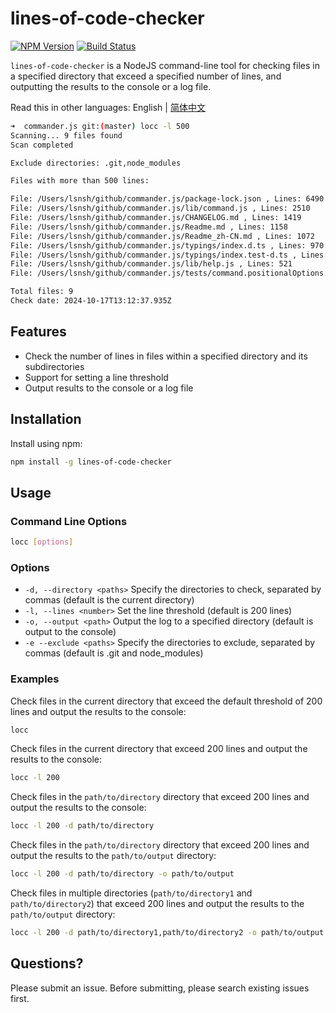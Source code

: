 # lines-of-code-checker

[![NPM Version](https://img.shields.io/npm/v/lines-of-code-checker)](https://www.npmjs.com/package/lines-of-code-checker)
[![Build Status](https://img.shields.io/github/actions/workflow/status/lsnsh/lines-of-code-checker/tests.yml?branch=main&label=tests&logo=github)](https://github.com/lsnsh/lines-of-code-checker/actions?query=workflow%3ATests+branch%3Amain)

`lines-of-code-checker` is a NodeJS command-line tool for checking files in a specified directory that exceed a specified number of lines, and outputting the results to the console or a log file.

Read this in other languages: English | [简体中文](./README-zh-CN.md)

```bash
➜  commander.js git:(master) locc -l 500
Scanning... 9 files found
Scan completed

Exclude directories: .git,node_modules

Files with more than 500 lines:

File: /Users/lsnsh/github/commander.js/package-lock.json , Lines: 6490
File: /Users/lsnsh/github/commander.js/lib/command.js , Lines: 2510
File: /Users/lsnsh/github/commander.js/CHANGELOG.md , Lines: 1419
File: /Users/lsnsh/github/commander.js/Readme.md , Lines: 1158
File: /Users/lsnsh/github/commander.js/Readme_zh-CN.md , Lines: 1072
File: /Users/lsnsh/github/commander.js/typings/index.d.ts , Lines: 970
File: /Users/lsnsh/github/commander.js/typings/index.test-d.ts , Lines: 703
File: /Users/lsnsh/github/commander.js/lib/help.js , Lines: 521
File: /Users/lsnsh/github/commander.js/tests/command.positionalOptions.test.js , Lines: 521

Total files: 9
Check date: 2024-10-17T13:12:37.935Z
```

## Features

- Check the number of lines in files within a specified directory and its subdirectories
- Support for setting a line threshold
- Output results to the console or a log file

## Installation

Install using npm:

```bash
npm install -g lines-of-code-checker
```

## Usage

### Command Line Options

```bash
locc [options]
```

### Options

- `-d, --directory <paths>` Specify the directories to check, separated by commas (default is the current directory)
- `-l, --lines <number>` Set the line threshold (default is 200 lines)
- `-o, --output <path>` Output the log to a specified directory (default is output to the console)
- `-e --exclude <paths>` Specify the directories to exclude, separated by commas (default is .git and node_modules)

### Examples

Check files in the current directory that exceed the default threshold of 200 lines and output the results to the console:

```bash
locc
```

Check files in the current directory that exceed 200 lines and output the results to the console:

```bash
locc -l 200
```

Check files in the `path/to/directory` directory that exceed 200 lines and output the results to the console:

```bash
locc -l 200 -d path/to/directory
```

Check files in the `path/to/directory` directory that exceed 200 lines and output the results to the `path/to/output` directory:

```bash
locc -l 200 -d path/to/directory -o path/to/output
```

Check files in multiple directories (`path/to/directory1` and `path/to/directory2`) that exceed 200 lines and output the results to the `path/to/output` directory:

```bash
locc -l 200 -d path/to/directory1,path/to/directory2 -o path/to/output
```

## Questions?

Please submit an issue. Before submitting, please search existing issues first.
